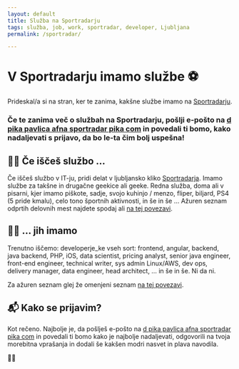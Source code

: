 ```yaml
---
layout: default
title: Služba na Sportradarju
tags: služba, job, work, sportradar, developer, Ljubljana
permalink: /sportradar/

---
```


# V Sportradarju imamo službe ⚽️

Prideskal/a si na stran, ker te zanima, kakšne službe imamo na [Sportradarju](https://sportradar.wd3.myworkdayjobs.com/sportradar_careers).


### Če te zanima več o službah na Sportradarju, pošlji e-pošto na [d pika pavlica afna sportradar pika com](mailto:d.pavlica@sportradar.com) in povedali ti bomo, kako nadaljevati s prijavo, da bo le-ta čim bolj uspešna!

## 👷‍♀️ Če iščeš službo ...

Če iščeš službo v IT-ju, pridi delat v ljubljansko kliko [Sportradarja](https://sportradar.com/ljubljana). Imamo službe za takšne in drugačne geekice ali geeke. Redna služba, doma ali v pisarni, kjer imamo piškote, sadje, svojo kuhinjo / menzo, fliper, biljard, PS4 (5 pride kmalu), celo tono športnih aktivnosti, in še in še … Ažuren seznam odprtih delovnih mest najdete spodaj ali [na tej povezavi](https://sportradar.wd3.myworkdayjobs.com/sportradar_careers).

## 🧑‍💻 ... jih imamo

Trenutno iščemo: developerje_ke vseh sort: frontend, angular, backend, java backend, PHP, iOS, data scientist, pricing analyst, senior java engineer, front-end engineer, technical writer, sys admin Linux/AWS, dev ops, delivery manager, data engineer, head architect, … in še in še. Ni da ni. 

Za ažuren seznam glej že omenjeni seznam [na tej povezavi](https://sportradar.wd3.myworkdayjobs.com/sportradar_careers).

## 📬 Kako se prijavim?

Kot rečeno. Najbolje je, da pošlješ e-pošto na [d pika pavlica afna sportradar pika com](mailto:d.pavlica@sportradar.com) in povedali ti bomo kako je najbolje nadaljevati, odgovorili na tvoja morebitna vprašanja in dodali še kakšen modri nasvet in plava navodila.

🙏🐬